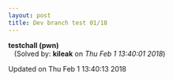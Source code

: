 ```yaml
---
layout: post
title: Dev branch test 01/18
---
```


<!--break-->

**testchall (pwn)**  
&nbsp;&nbsp;&nbsp;(Solved by: **kileak** on _Thu Feb  1 13:40:01 2018_)  
  


Updated on Thu Feb  1 13:40:13 2018
